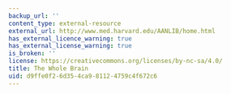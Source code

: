 ```yaml
---
backup_url: ''
content_type: external-resource
external_url: http://www.med.harvard.edu/AANLIB/home.html
has_external_licence_warning: true
has_external_license_warning: true
is_broken: ''
license: https://creativecommons.org/licenses/by-nc-sa/4.0/
title: The Whole Brain
uid: d9ffe0f2-6d35-4ca9-8112-4759c4f672c6
---
```

